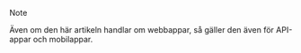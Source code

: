 > [!NOTE]
> Även om den här artikeln handlar om webbappar, så gäller den även för API-appar och mobilappar.
> 
> 

<!--HONumber=Sep16_HO3-->


